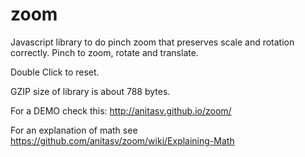# zoom
Javascript library to do pinch zoom that preserves scale and rotation correctly.
Pinch to zoom, rotate and translate. 

Double Click to reset.

GZIP size of library is about 788 bytes.

For a DEMO check this:
    http://anitasv.github.io/zoom/

For an explanation of math see
    https://github.com/anitasv/zoom/wiki/Explaining-Math

